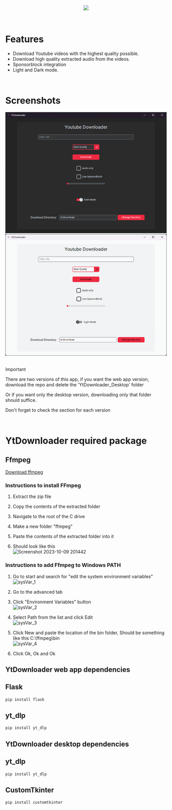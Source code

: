 
<p align="center"><img src="https://github.com/H-Kann/YtDownloader/assets/100532697/66675417-48f9-477f-8653-3722a5ba4892"/></p>
<br>

# Features
- Download Youtube videos with the highest quality possible.
- Download high quality extracted audio from the videos.
- Sponsorblock integration
- Light and Dark mode.
<br>

# Screenshots
![Dark Mode](YtDownloader_Desktop/Dark.png) ![Light Mode](YtDownloader_Desktop/Light.png)
<br>
<br>
> [!IMPORTANT]
> There are two versions of this app, if you want the web app version, download the repo and delete the 'YtDownloader_Desktop' folder
> 
> Or if you want only the desktop version, downloading only that folder should suffice.
>
> Don't forget to check the section for each version</span>
<br>

# YtDownloader required package

## Ffmpeg
[Download ffmpeg](https://www.gyan.dev/ffmpeg/builds/ffmpeg-git-full.7z)

### Instructions to install FFmpeg
1. Extract the zip file 
2. Copy the contents of the extracted folder
3. Navigate to the root of the C drive
4. Make a new folder "ffmpeg"

5. Paste the contents of the extracted folder into it
6. Should look like this<br>
![Screenshot 2023-10-09 201442](https://github.com/H-Kann/YtDownloader/assets/100532697/c9cfd322-c2c9-447b-bbc1-fba001ba9359)

### Instructions to add Ffmpeg to Windows PATH
1. Go to start and search for "edit the system environment variables"
![sysVar_1](https://github.com/H-Kann/YtDownloader/assets/100532697/5d7db415-31fd-4c9f-9dd2-6fc670fc433f)

2. Go to the advanced tab
3. Click "Environment Variables" button<br>
![sysVar_2](https://github.com/H-Kann/YtDownloader/assets/100532697/13ff660c-99e0-40bb-8444-f9946f229c64)

4. Select Path from the list and click Edit<br>![sysVar_3](https://github.com/H-Kann/YtDownloader/assets/100532697/27fa7d07-1ba5-44c7-ace4-9651b2a9c2db)

5. Click New and paste the location of the bin folder, Should be something like this C:\ffmpeg\bin<br>![sysVar_4](https://github.com/H-Kann/YtDownloader/assets/100532697/994f4a1d-af27-4e35-b5b3-45321558b8c8)

6. Click Ok, Ok and Ok


## YtDownloader web app dependencies

## Flask
```bash
pip install flask
```
## yt_dlp
```bash
pip install yt_dlp
```
## YtDownloader desktop dependencies

## yt_dlp
```bash
pip install yt_dlp
```
## CustomTkinter
```bash
pip install customtkinter
```
